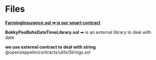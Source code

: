 # Files
[**FarmingInsurance.sol ➡ is our smart contract**](https://github.com/AbdQaddora/farming-insurance-smart-contract/blob/main/FarmingInsurance.sol)

**BokkyPooBahsDateTimeLibrary.sol** ➡ is an external library to deal with date

**we use external contract to deal with string** @openzeppelin/contracts/utils/Strings.sol

